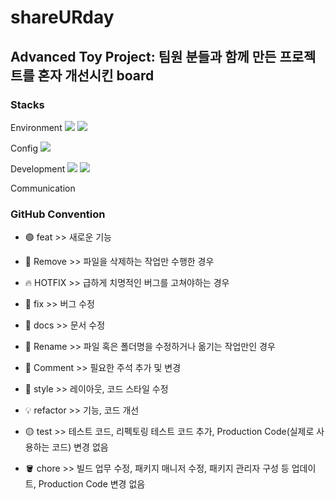 # shareURday

## Advanced Toy Project: 팀원 분들과 함께 만든 프로젝트를 혼자 개선시킨 board

### Stacks

Environment
<img src="https://img.shields.io/badge/GitHub-000000?style=for-the-badge&logo=github&logoColor=white">
<img src="https://img.shields.io/badge/VisualStudioCode-#007ACC?style=for-the-badge&logo=VisualStudioCode&logoColor=white">

Config
<img src="https://img.shields.io/badge/NPM-CB3837?style=for-the-badge&logo=npm&logoColor=white">

Development
<img src="https://img.shields.io/badge/JavaScript-F7DF1E?style=for-the-badge&logo=javascript&logoColor=white">
<img src="https://img.shields.io/badge/React-61DAFB?style=for-the-badge&logo=react&logoColor=white">

Communication

### GitHub Convention

- 🟢 feat >>
  새로운 기능

- 🔴 Remove >>
  파일을 삭제하는 작업만 수행한 경우

- 🔥 HOTFIX >>
  급하게 치명적인 버그를 고쳐야하는 경우

- 🐞 fix >>
  버그 수정

- 📂 docs >>
  문서 수정

- 🔖 Rename >>
  파일 혹은 폴더명을 수정하거나 옮기는 작업만인 경우

- 💬 Comment >>
  필요한 주석 추가 및 변경

- 🎁 style >>
  레이아웃, 코드 스타일 수정

- 💡 refactor >>
  기능, 코드 개선

- 🟡 test >>
  테스트 코드, 리펙토링 테스트 코드 추가, Production Code(실제로 사용하는 코드) 변경 없음

- 🪣 chore >>
  빌드 업무 수정, 패키지 매니저 수정, 패키지 관리자 구성 등 업데이트, Production Code 변경 없음

